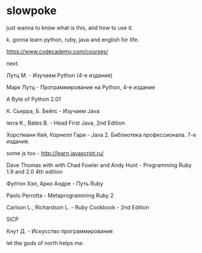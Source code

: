 # slowpoke
just wanna to know what is this, and how to use it. 

k. gonna learn python, ruby, java and english for life.


https://www.codecademy.com/courses/

next:

Лутц М. - Изучаем Python (4-е издание)

Марк Лутц - Программирование на Python, 4-е издание

A Byte of Python 2.01


К. Сьерра, Б. Бейтс - Изучаем Java

ierra K., Bates B. - Head First Java, 2nd Edition

Хорстманн Кей, Корнелл Гари - Java 2. Библиотека профессионала. 7-е издание.


some js too - http://learn.javascript.ru/



Dave Thomas with with Chad Fowler and Andy Hunt - Programming Ruby 1.9 and 2.0 4th edition

Фултон Хэл, Арко Андре - Путь Ruby

Paolo Perrotta - Metaprogramming Ruby 2

Carlson L., Richardson L. - Ruby Cookbook - 2nd Edition


SICP

 Кнут Д. - Искусство программирования 


let the gods of north helps me.
